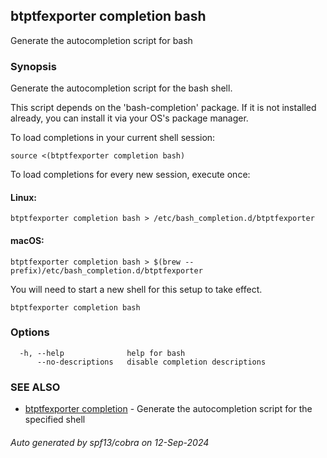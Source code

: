 ## btptfexporter completion bash

Generate the autocompletion script for bash

### Synopsis

Generate the autocompletion script for the bash shell.

This script depends on the 'bash-completion' package.
If it is not installed already, you can install it via your OS's package manager.

To load completions in your current shell session:

	source <(btptfexporter completion bash)

To load completions for every new session, execute once:

#### Linux:

	btptfexporter completion bash > /etc/bash_completion.d/btptfexporter

#### macOS:

	btptfexporter completion bash > $(brew --prefix)/etc/bash_completion.d/btptfexporter

You will need to start a new shell for this setup to take effect.


```
btptfexporter completion bash
```

### Options

```
  -h, --help              help for bash
      --no-descriptions   disable completion descriptions
```

### SEE ALSO

* [btptfexporter completion](btptfexporter_completion.md)	 - Generate the autocompletion script for the specified shell

###### Auto generated by spf13/cobra on 12-Sep-2024
